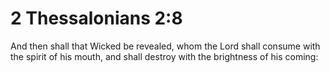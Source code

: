 # 2 Thessalonians 2:8

And then shall that Wicked be revealed, whom the Lord shall consume with the spirit of his mouth, and shall destroy with the brightness of his coming: